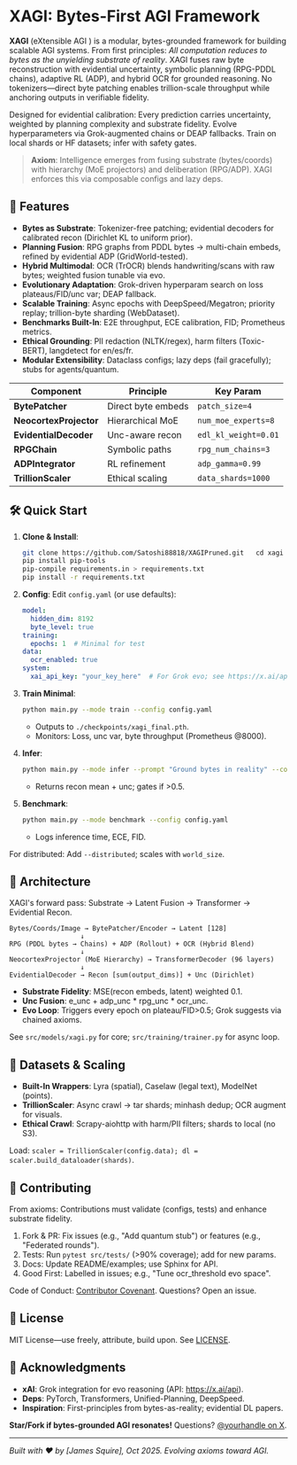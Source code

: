 # XAGI: Bytes-First AGI Framework

**XAGI** (eXtensible AGI ) is a modular, bytes-grounded framework for building scalable AGI systems. From first principles: *All computation reduces to bytes as the unyielding substrate of reality*. XAGI fuses raw byte reconstruction with evidential uncertainty, symbolic planning (RPG-PDDL chains), adaptive RL (ADP), and hybrid OCR for grounded reasoning. No tokenizers—direct byte patching enables trillion-scale throughput while anchoring outputs in verifiable fidelity.

Designed for evidential calibration: Every prediction carries uncertainty, weighted by planning complexity and substrate fidelity. Evolve hyperparameters via Grok-augmented chains or DEAP fallbacks. Train on local shards or HF datasets; infer with safety gates.

> **Axiom**: Intelligence emerges from fusing substrate (bytes/coords) with hierarchy (MoE projectors) and deliberation (RPG/ADP). XAGI enforces this via composable configs and lazy deps.

## 🚀 Features

- **Bytes as Substrate**: Tokenizer-free patching; evidential decoders for calibrated recon (Dirichlet KL to uniform prior).
- **Planning Fusion**: RPG graphs from PDDL bytes → multi-chain embeds, refined by evidential ADP (GridWorld-tested).
- **Hybrid Multimodal**: OCR (TrOCR) blends handwriting/scans with raw bytes; weighted fusion tunable via evo.
- **Evolutionary Adaptation**: Grok-driven hyperparam search on loss plateaus/FID/unc var; DEAP fallback.
- **Scalable Training**: Async epochs with DeepSpeed/Megatron; priority replay; trillion-byte sharding (WebDataset).
- **Benchmarks Built-In**: E2E throughput, ECE calibration, FID; Prometheus metrics.
- **Ethical Grounding**: PII redaction (NLTK/regex), harm filters (Toxic-BERT), langdetect for en/es/fr.
- **Modular Extensibility**: Dataclass configs; lazy deps (fail gracefully); stubs for agents/quantum.

| Component | Principle | Key Param |
|-----------|-----------|-----------|
| **BytePatcher** | Direct byte embeds | `patch_size=4` |
| **NeocortexProjector** | Hierarchical MoE | `num_moe_experts=8` |
| **EvidentialDecoder** | Unc-aware recon | `edl_kl_weight=0.01` |
| **RPGChain** | Symbolic paths | `rpg_num_chains=3` |
| **ADPIntegrator** | RL refinement | `adp_gamma=0.99` |
| **TrillionScaler** | Ethical scaling | `data_shards=1000` |

## 🛠 Quick Start

1. **Clone & Install**:
   ```bash
   git clone https://github.com/Satoshi88818/XAGIPruned.git   cd xagi
   pip install pip-tools
   pip-compile requirements.in > requirements.txt
   pip install -r requirements.txt
   ```

2. **Config**: Edit `config.yaml` (or use defaults):
   ```yaml
   model:
     hidden_dim: 8192
     byte_level: true
   training:
     epochs: 1  # Minimal for test
   data:
     ocr_enabled: true
   system:
     xai_api_key: "your_key_here"  # For Grok evo; see https://x.ai/api
   ```

3. **Train Minimal**:
   ```bash
   python main.py --mode train --config config.yaml
   ```
   - Outputs to `./checkpoints/xagi_final.pth`.
   - Monitors: Loss, unc var, byte throughput (Prometheus @8000).

4. **Infer**:
   ```bash
   python main.py --mode infer --prompt "Ground bytes in reality" --config config.yaml
   ```
   - Returns recon mean + unc; gates if >0.5.

5. **Benchmark**:
   ```bash
   python main.py --mode benchmark --config config.yaml
   ```
   - Logs inference time, ECE, FID.

For distributed: Add `--distributed`; scales with `world_size`.

## 📐 Architecture

XAGI's forward pass: Substrate → Latent Fusion → Transformer → Evidential Recon.

```
Bytes/Coords/Image → BytePatcher/Encoder → Latent [128]
                  ↓
RPG (PDDL bytes → Chains) + ADP (Rollout) + OCR (Hybrid Blend)
                  ↓
NeocortexProjector (MoE Hierarchy) → TransformerDecoder (96 layers)
                  ↓
EvidentialDecoder → Recon [sum(output_dims)] + Unc (Dirichlet)
```

- **Substrate Fidelity**: MSE(recon embeds, latent) weighted 0.1.
- **Unc Fusion**: e_unc + adp_unc * rpg_unc * ocr_unc.
- **Evo Loop**: Triggers every epoch on plateau/FID>0.5; Grok suggests via chained axioms.

See `src/models/xagi.py` for core; `src/training/trainer.py` for async loop.

## 🔧 Datasets & Scaling

- **Built-In Wrappers**: Lyra (spatial), Caselaw (legal text), ModelNet (points).
- **TrillionScaler**: Async crawl → tar shards; minhash dedup; OCR augment for visuals.
- **Ethical Crawl**: Scrapy-aiohttp with harm/PII filters; shards to local (no S3).

Load: `scaler = TrillionScaler(config.data); dl = scaler.build_dataloader(shards)`.

## 🤝 Contributing

From axioms: Contributions must validate (configs, tests) and enhance substrate fidelity.

1. Fork & PR: Fix issues (e.g., "Add quantum stub") or features (e.g., "Federated rounds").
2. Tests: Run `pytest src/tests/` (>90% coverage); add for new params.
3. Docs: Update README/examples; use Sphinx for API.
4. Good First: Labelled in issues; e.g., "Tune ocr_threshold evo space".

Code of Conduct: [Contributor Covenant](https://www.contributor-covenant.org/). Questions? Open an issue.

## 📄 License

MIT License—use freely, attribute, build upon. See [LICENSE](LICENSE).

## 🙏 Acknowledgments

- **xAI**: Grok integration for evo reasoning (API: https://x.ai/api).
- **Deps**: PyTorch, Transformers, Unified-Planning, DeepSpeed.
- **Inspiration**: First-principles from bytes-as-reality; evidential DL papers.

**Star/Fork if bytes-grounded AGI resonates!** Questions? [@yourhandle on X](https://x.com/yourhandle).

---

*Built with ❤️ by [James Squire], Oct 2025. Evolving axioms toward AGI.*
